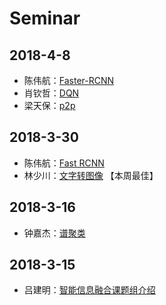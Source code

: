 # Seminar

## 2018-4-8
- 陈伟航：[Faster-RCNN](/blog/ml/papers/detection/faster.html)
- 肖钦哲：[DQN](2018_4_8/DQN.pptx)
- 梁天保：[p2p](2018_4_8/p2p.pptx)

## 2018-3-30
- 陈伟航：[Fast RCNN](/blog/ml/papers/detection/fast_rcnn.html)
- 林少川：[文字转图像](2018_3_30/text2image_StackGAN.pptx) 【本周最佳】

## 2018-3-16

- 钟嘉杰：[谱聚类](/blog/graph-learning/spectral-clustering/spectral-clustering.html)

## 2018-3-15
- 吕建明：[智能信息融合课题组介绍](智能大数据.pptx)


